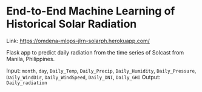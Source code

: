 # End-to-End Machine Learning of Historical Solar Radiation

Link: https://omdena-mlops-jlrn-solarph.herokuapp.com/

Flask app to predict daily radiation from the time series of Solcast from Manila, Philippines.

Input: `month`, `day`, `Daily_Temp`, `Daily_Precip`, `Daily_Humidity`, `Daily_Pressure`, `Daily_WindDir`, `Daily_WindSpeed`, `Daily_DNI`, `Daily_GHI`
Output: `Daily_radiation`
